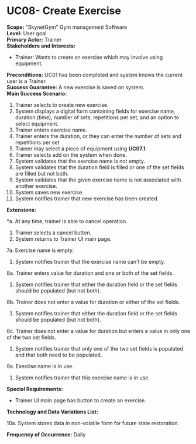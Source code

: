 UC08- Create Exercise
=======================

**Scope:** "SkynetGym" Gym management Software  
**Level:** User goal  
**Primary Actor:** Trainer  
**Stakeholders and Interests:**

- Trainer: Wants to create an exercise which may involve using equipment.

**Preconditions:** UC01 has been completed and system knows the current user is a Trainer.   
**Success Guarantee:** A new exercise is saved on system.   
**Main Success Scenario:**

1.	Trainer selects to create new exercise.
2.	System displays a digital form containing fields for exercise name, duration (time), number of sets, repetitions per set, and an option to select equipment.
3.	Trainer enters exercise name.
4.	Trainer enters the duration, or they can enter the number of sets and repetitions per set
5.	Trainer may select a piece of equipment using **UC07.1**.
6.	Trainer selects add on the system when done.
7. System validates that the exercise name is not empty.
8. System validates that the duration field is filled or one of the set fields are filled but not both.
9. System validates that the given exercise name is not associated with another exercise.
10. System saves new exercise.
11. System notifies trainer that new exercise has been created.

**Extensions:**

*a. At any time, trainer is able to cancel operation.

1. Trainer selects a cancel button.
2. System returns to Trainer UI main page.

7a. Exercise name is empty.

1.	System notifies trainer that the exercise name can't be empty.

8a. Trainer enters value for duration and one or both of the set fields.

1. System notifies trainer that either the duration field or the set fields should be populated (but not both).

8b. Trainer does not enter a value for duration or either of the set fields.

1. System notifies trainer that either the duration field or the set fields should be populated (but not both).

8c. Trainer does not enter a value for duration but enters a value in only one of the two set fields.

1. System notifies trainer that only one of the two set fields is populated and that both need to be populated.

9a. Exercise name is in use.

1.	System notifies trainer that this exercise name is in use.

**Special Requirements:**

- Trainer UI main page has button to create an exercise.

**Technology and Data Variations List:**

10a. System stores data in non-volatile form for future state restoration.

**Frequency of Occurrence:** Daily
